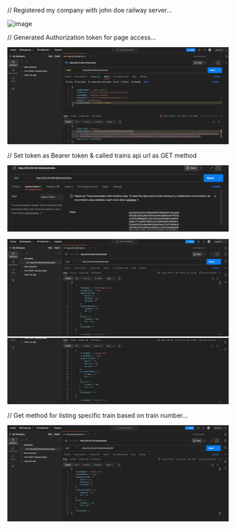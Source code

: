 // Registered my company with john doe railway server...

![image](https://github.com/GitSam67/200303105038/assets/93246796/01106305-08b1-432e-a39f-ad5b3619da7b)

// Generated Authorization token for page access...

![Alt text](image-6.png)


// Set token as Bearer token & called trains api url as GET method

![Alt text](image.png)

![Alt text](image-4.png)
![Alt text](image-5.png)

// Get method for listing specific train based on train number...

![Alt text](image-3.png)